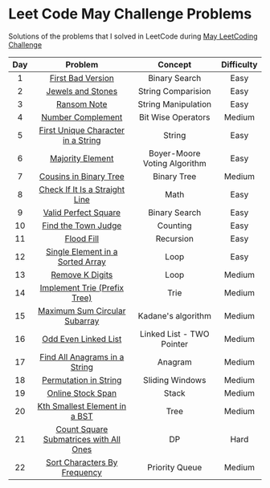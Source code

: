 # Leet Code May Challenge Problems
Solutions of the problems that I solved in LeetCode during [May LeetCoding Challenge](https://leetcode.com/explore/challenge/card/may-leetcoding-challenge)


| Day | Problem                                                                                 | Concept                    | Difficulty | 
| :--:|:--------------------------------------------------------------------------------------: | :-------------------------:| :---------:|
| 1   | [First Bad Version](https://leetcode.com/problems/first-bad-version/)                   | Binary Search              |     Easy   |
| 2   | [Jewels and Stones](https://leetcode.com/problems/jewels-and-stones/)                   | String Comparision         |     Easy   |
| 3   | [Ransom Note](https://leetcode.com/problems/ransom-note/)                               | String Manipulation        |     Easy   |
| 4   | [Number Complement](https://leetcode.com/problems/number-complement/)                   | Bit Wise Operators         |   Medium   |
| 5   | [First Unique Character in a String](https://leetcode.com/problems/first-unique-character-in-a-string/) | String     |   Easy     |
| 6   | [Majority Element](https://leetcode.com/problems/majority-element/)                     |Boyer-Moore Voting Algorithm |   Easy    |
| 7   | [Cousins in Binary Tree](https://leetcode.com/problems/cousins-in-binary-tree/)         | Binary Tree                 |   Medium  |
| 8   | [Check If It Is a Straight Line](https://leetcode.com/problems/check-if-it-is-a-straight-line/)| Math                 |   Easy    |
| 9   | [Valid Perfect Square](https://leetcode.com/problems/valid-perfect-square/)              |  Binary Search             |   Easy    |
| 10  | [Find the Town Judge](https://leetcode.com/problems/find-the-town-judge/)                | Counting                   |   Easy    |
| 11  | [Flood Fill](https://leetcode.com/problems/flood-fill/)                                  | Recursion                  |   Easy    |
| 12  | [Single Element in a Sorted Array](https://leetcode.com/problems/single-element-in-a-sorted-array/) | Loop            |   Easy    |
| 13  | [Remove K Digits](https://leetcode.com/problems/remove-k-digits/)                         | Loop                      |   Medium  |
| 14  | [Implement Trie (Prefix Tree)](https://leetcode.com/problems/implement-trie-prefix-tree/) | Trie                      |   Medium  |
| 15  | [Maximum Sum Circular Subarray](https://leetcode.com/problems/maximum-sum-circular-subarray/)| Kadane's algorithm     |   Medium  |
| 16  | [Odd Even Linked List](https://leetcode.com/problems/odd-even-linked-list/)                | Linked List - TWO Pointer|   Medium  |
| 17  | [Find All Anagrams in a String](https://leetcode.com/problems/find-all-anagrams-in-a-string/)| Anagram                |   Medium  |
| 18  | [Permutation in String](https://leetcode.com/problems/permutation-in-string/)| Sliding Windows                |   Medium  |
| 19  | [Online Stock Span](https://leetcode.com/problems/online-stock-span/solution/)| Stack                |   Medium  |
| 20  | [Kth Smallest Element in a BST](https://leetcode.com/problems/kth-smallest-element-in-a-bst/solution/)| Tree       |   Medium  |
| 21  | [Count Square Submatrices with All Ones](https://leetcode.com/problems/count-square-submatrices-with-all-ones/)| DP |   Hard  |
| 22  | [Sort Characters By Frequency](https://leetcode.com/problems/sort-characters-by-frequency/)| Priority Queue |   Medium  |

